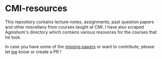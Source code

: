 # CMI-resources

This repository contains lecture-notes, assignments, past question papers and other miscellany from courses taught at CMI. I have also scraped Agnishom's directory which contains various resources for the courses that he took.  

In case you have some of the [missing papers](https://github.com/bhi5hmaraj/CMI-resources/blob/master/Question-Papers/Missing.md) or want to contribute, please let [me](mailto:bhishma@cmi.ac.in) know or create a PR !
